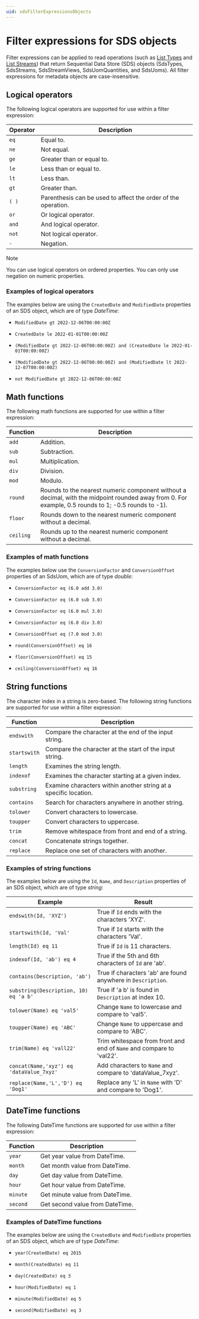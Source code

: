 ```yaml
---
uid: sdsFilterExpressionsObjects
---
```


# Filter expressions for SDS objects

Filter expressions can be applied to read operations (such as [List Types](xref:sds-types#list-types) and [List Streams](xref:sds-streams#list-streams)) that return Sequential Data Store (SDS) objects (SdsTypes, SdsStreams, SdsStreamViews, SdsUomQuantities, and SdsUoms). All filter expressions for metadata objects are case-insensitive.

## Logical operators

The following logical operators are supported for use within a filter expression:

| Operator | Description                                                  |
| -------- | ------------------------------------------------------------ |
| `eq`     | Equal to.                                                     |
| `ne`     | Not equal.                                                    |
| `ge`     | Greater than or equal to.                                     |
| `le`     | Less than or equal to.                                        |
| `lt`     | Less than.                                                    |
| `gt`     | Greater than.                                                 |
| `( )`    | Parenthesis can be used to affect the order of the operation. |
| `or`     | Or logical operator.                                          |
| `and`    | And logical operator.                                         |
| `not`    | Not logical operator.                                         |
| `-`      | Negation.                                                     |

> [!NOTE]
>
> You can use logical operators on ordered properties. You can only use negation on numeric properties.

### Examples of logical operators

The examples below are using the `CreatedDate` and `ModifiedDate` properties of an SDS object, which are of type _DateTime_:

- `ModifiedDate gt 2022-12-06T00:00:00Z`

- `CreatedDate le 2022-01-01T00:00:00Z`

- `(ModifiedDate gt 2022-12-06T00:00:00Z) and (CreatedDate le 2022-01-01T00:00:00Z)`

- `(ModifiedDate gt 2022-12-06T00:00:00Z) and (ModifiedDate lt 2022-12-07T00:00:00Z)`

- `not ModifiedDate gt 2022-12-06T00:00:00Z`

## Math functions

The following math functions are supported for use within a filter expression:

| Function | Description |
| --- | --- |
| `add` | Addition. |
| `sub` | Subtraction. |
| `mul` | Multiplication. |
| `div` | Division. |
| `mod` | Modulo. |
| `round` | Rounds to the nearest numeric component without a decimal, with the midpoint rounded away from 0. For example, 0.5 rounds to 1; -0.5 rounds to -1). |
| `floor` | Rounds down to the nearest numeric component without a decimal. |
| `ceiling` | Rounds up to the nearest numeric component without a decimal. |

### Examples of math functions

The examples below use the `ConversionFactor` and `ConversionOffset` properties of an SdsUom, which are of type _double_:

- `ConversionFactor eq (6.0 add 3.0)`

- `ConversionFactor eq (6.0 sub 3.0)`

- `ConversionFactor eq (6.0 mul 3.0)`

- `ConversionFactor eq (6.0 div 3.0)`

- `ConversionOffset eq (7.0 mod 3.0)`

- `round(ConversionOffset) eq 16`

- `floor(ConversionOffset) eq 15`

- `ceiling(ConversionOffset) eq 16`

## String functions

The character index in a string is zero-based. The following string functions are supported for use within a filter expression:

| Function | Description |
| --- | --- |
| `endswith` | Compare the character at the end of the input string. |
| `startswith` | Compare the character at the start of the input string. |
| `length` | Examines the string length. |
| `indexof` | Examines the character starting at a given index. |
| `substring` | Examine characters within another string at a specific location. |
| `contains` | Search for characters anywhere in another string. |
| `tolower` | Convert characters to lowercase. |
| `toupper` | Convert characters to uppercase. |
| `trim` | Remove whitespace from front and end of a string. |
| `concat` | Concatenate strings together. |
| `replace` | Replace one set of characters with another. |

### Examples of string functions

The examples below are using the `Id`, `Name`, and `Description` properties of an SDS object, which are of type _string_:

| Example | Result |
| --- | --- |
| `endswith(Id, 'XYZ')` | True if `Id` ends with the characters 'XYZ'. |
| `startswith(Id, 'Val'` | True if `Id` starts with the characters 'Val'. |
| `length(Id) eq 11` | True if `Id` is 11 characters. |
| `indexof(Id, 'ab') eq 4` | True if the 5th and 6th characters of `Id` are 'ab'. |
| `contains(Description, 'ab')` | True if characters 'ab' are found anywhere in `Description`. |
| `substring(Description, 10) eq 'a b'` | True if 'a b' is found in `Description` at index 10. |
| `tolower(Name) eq 'val5'` | Change `Name` to lowercase and compare to 'val5'. |
| `toupper(Name) eq 'ABC'` | Change `Name` to uppercase and compare to 'ABC'. |
| `trim(Name) eq 'vall22'` | Trim whitespace from front and end of `Name` and compare to 'val22'. |
| `concat(Name,'xyz') eq 'dataValue_7xyz'` | Add characters to `Name` and compare to 'dataValue_7xyz'. |
| `replace(Name,'L','D') eq 'Dog1'` | Replace any 'L' in `Name` with 'D' and compare to 'Dog1'. |

## DateTime functions

The following DateTime functions are supported for use within a filter expression:

| Function | Description                    |
| -------- | ------------------------------ |
| `year`   | Get year value from DateTime.   |
| `month`  | Get month value from DateTime.  |
| `day`    | Get day value from DateTime.    |
| `hour`   | Get hour value from DateTime.   |
| `minute` | Get minute value from DateTime. |
| `second` | Get second value from DateTime. |

### Examples of DateTime functions

The examples below are using the `CreatedDate` and `ModifiedDate` properties of an SDS object, which are of type _DateTime_:

- `year(CreatedDate) eq 2015`

- `month(CreatedDate) eq 11`

- `day(CreatedDate) eq 3`

- `hour(ModifiedDate) eq 1`

- `minute(ModifiedDate) eq 5`

- `second(ModifiedDate) eq 3`

